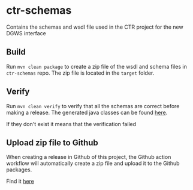 # ctr-schemas

Contains the schemas and wsdl file used in the CTR project for the new DGWS interface

## Build

Run `mvn clean package` to create a zip file of the wsdl and schema files in `ctr-schemas` repo. The zip file is located in the `target` folder.

## Verify

Run `mvn clean verify` to verify that all the schemas are correct before making a release. The generated java classes can be found [here](target/generated-sources/wsimport/dk/lmst/ctr/xml_schema/_2022/_12/_01).

If they don't exist it means that the verification failed

## Upload zip file to Github

When creating a release in Github of this project, the Github action workflow will automatically create a zip file and upload it to the Github packages.

Find it [here](https://github.com/trifork/ctr-schemas/packages/1787197)


